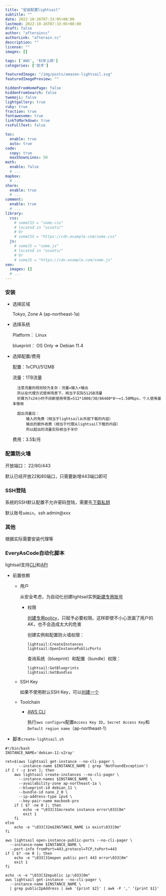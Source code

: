 ```yaml
---
title: "安装配置lightsail"
subtitle: ""
date: 2022-10-26T07:33:05+08:00
lastmod: 2022-10-26T07:33:05+08:00
draft: false
author: "afteraincc"
authorLink: "afterain.cc"
description: ""
license: ""
images: []

tags: ['AWS', '科学上网']
categories: ['技术']

featuredImage: "/img/posts/amazon-lightsail.svg"
featuredImagePreview: ""

hiddenFromHomePage: false
hiddenFromSearch: false
twemoji: false
lightgallery: true
ruby: true
fraction: true
fontawesome: true
linkToMarkdown: true
rssFullText: false

toc:
  enable: true
  auto: true
code:
  copy: true
  maxShownLines: 50
math:
  enable: false
  # ...
mapbox:
  # ...
share:
  enable: true
  # ...
comment:
  enable: true
  # ...
library:
  css:
    # someCSS = "some.css"
    # located in "assets/"
    # Or
    # someCSS = "https://cdn.example.com/some.css"
  js:
    # someJS = "some.js"
    # located in "assets/"
    # Or
    # someJS = "https://cdn.example.com/some.js"
seo:
  images: []
  # ...
---
```


### 安装

- 选择区域

	Tokyo, Zone A (ap-northeast-1a)

- 选择系统

	Platform： Linux

	blueprint： OS Only => Debian 11.4

<!--more-->

- 选择配置/费用

	配置：1vCPU/512MB

	流量：1TB流量

		注意流量的规则较为复杂：流量=输入+输出
		所以在代理方式使用场景下，相当于实际512GB流量
		折算为7x24小时不间断使用带宽=512*1000/30/86400*8～=1.58Mbps，个人使用基本够用

		超出流量后：
			输入的免费（相当于lightsail从外部下载的内容）
			输出的额外收费（相当于代理从lightsail下载的内容）
			所以超出的流量实际相当于半价

	费用：3.5$/月


### 配置防火墙

开放端口： 22/80/443

默认已经开放22和80端口，只需要新增443端口即可


### SSH登陆

系统的SSH默认配置不允许密码登陆，需要先[下载私钥](https://lightsail.aws.amazon.com/ls/webapp/account/keys)

默认账号`admin`，ssh admin@xxx

### 其他

根据实际需要安装代理等

### EveryAsCode自动化脚本

lightsail支持[CLI](https://docs.aws.amazon.com/cli/latest/reference/lightsail/index.html)和[API](https://docs.aws.amazon.com/lightsail/2016-11-28/api-reference/Welcome.html)

- 前置依赖

	- 用户

		从安全考虑，为自动化创建lightsail实例[新建专用账号](https://us-east-1.console.aws.amazon.com/iamv2/home#/users)

		-  权限

			[创建专用policy](https://us-east-1.console.aws.amazon.com/iamv2/home#/policies)，只赋予必要权限。这样即使不小心泄漏了用户的AK，也不会造成太大的危害

			创建实例和配置防火墙权限：

			```
			lightsail:CreateInstances
			lightsail:OpenInstancePublicPorts
			```

			查询系统（blueprint）和配置（bundle）权限：

			```
			lightsail:GetBlueprints
			lightsail:GetBundles
			```
	- SSH Key

		如果不使用默认SSH Key，可以[创建一个](https://lightsail.aws.amazon.com/ls/webapp/account/keys)

	- Toolchain

		- [AWS CLI](https://docs.aws.amazon.com/zh_tw/cli/latest/userguide/cli-chap-welcome.html)

			执行`aws configure`配置`Access Key ID`，`Secret Access Key`和`Default region name`（ap-northeast-1）

- 脚本`create-lightsail.sh`

```
#!/bin/bash
INSTANCE_NAME='debian-11-v2ray'

ret=$(aws lightsail get-instance --no-cli-pager \
      --instance-name $INSTANCE_NAME | grep 'NotFoundException')
if [ ! -z $ret ]; then
    aws lightsail create-instances --no-cli-pager \
      --instance-names $INSTANCE_NAME \
      --availability-zone ap-northeast-1a \
      --blueprint-id debian_11 \
      --bundle-id nano_2_0 \
      --ip-address-type ipv4 \
      --key-pair-name macbook-pro
    if [ $? -ne 0 ]; then
        echo -e "\033[31mcreate instance error\033[0m"
        exit 1
    fi
else
    echo -e "\033[32m$INSTANCE_NAME is exist\033[0m"
fi

aws lightsail open-instance-public-ports --no-cli-pager \
  --instance-name $INSTANCE_NAME \
  --port-info fromPort=443,protocol=TCP,toPort=443
if [ $? -ne 0 ]; then
    echo -e "\033[31mopen public port 443 error\033[0m"
    exit 1
fi

echo -n -e "\033[32mpublic ip:\033[0m"
aws lightsail get-instance --no-cli-pager \
  --instance-name $INSTANCE_NAME \
  | grep publicIpAddress | awk '{print $2}' | awk -F ',' '{print $1}'
```
